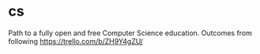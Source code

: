 # cs
Path to a fully open and free Computer Science education.
Outcomes from following https://trello.com/b/ZH9Y4gZU/
